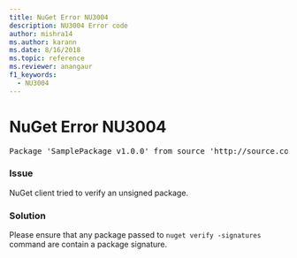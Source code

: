 ```yaml
---
title: NuGet Error NU3004
description: NU3004 Error code
author: mishra14
ms.author: karann
ms.date: 8/16/2018
ms.topic: reference
ms.reviewer: anangaur
f1_keywords: 
  - NU3004
---
```


# NuGet Error NU3004

<pre>Package 'SamplePackage v1.0.0' from source 'http://source.com/index.json': The package is not signed.</pre>

### Issue

NuGet client tried to verify an unsigned package.


### Solution

Please ensure that any package passed to `nuget verify -signatures` command are contain a package signature.


